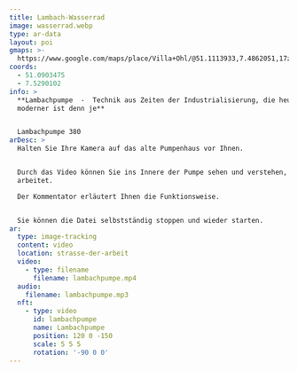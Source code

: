 ```yaml
---
title: Lambach-Wasserrad
image: wasserrad.webp
type: ar-data
layout: poi
gmaps: >-
  https://www.google.com/maps/place/Villa+Ohl/@51.1113933,7.4862051,17z/data=!3m1!4b1!4m6!3m5!1s0x47b934b438695541:0x23677c406164f6e9!8m2!3d51.11139!4d7.48878!16s%2Fg%2F120p462z?entry=ttu
coords:
  - 51.0903475
  - 7.5290102
info: >
  **Lambachpumpe  -  Technik aus Zeiten der Industrialisierung, die heute
  moderner ist denn je**


  Lambachpumpe 380
arDesc: >
  Halten Sie Ihre Kamera auf das alte Pumpenhaus vor Ihnen. 


  Durch das Video können Sie ins Innere der Pumpe sehen und verstehen, wie diese
  arbeitet.

  Der Kommentator erläutert Ihnen die Funktionsweise.


  Sie können die Datei selbstständig stoppen und wieder starten.
ar:
  type: image-tracking
  content: video
  location: strasse-der-arbeit
  video:
    - type: filename
      filename: lambachpumpe.mp4
  audio:
    filename: lambachpumpe.mp3
  nft:
    - type: video
      id: lambachpumpe
      name: Lambachpumpe
      position: 120 0 -150
      scale: 5 5 5
      rotation: '-90 0 0'
---
```


